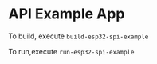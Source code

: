 # API Example App

To build, execute
`build-esp32-spi-example`

To run,execute 
`run-esp32-spi-example`

